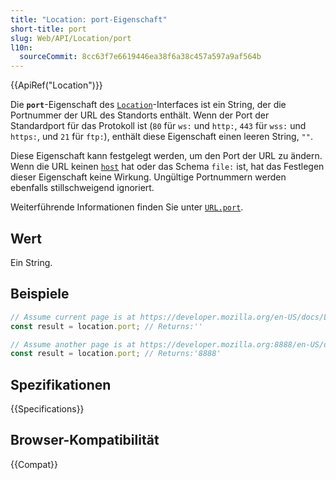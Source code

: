 ```yaml
---
title: "Location: port-Eigenschaft"
short-title: port
slug: Web/API/Location/port
l10n:
  sourceCommit: 8cc63f7e6619446ea38f6a38c457a597a9af564b
---
```


{{ApiRef("Location")}}

Die **`port`**-Eigenschaft des [`Location`](/de/docs/Web/API/Location)-Interfaces ist ein String, der die Portnummer der URL des Standorts enthält. Wenn der Port der Standardport für das Protokoll ist (`80` für `ws:` und `http:`, `443` für `wss:` und `https:`, und `21` für `ftp:`), enthält diese Eigenschaft einen leeren String, `""`.

Diese Eigenschaft kann festgelegt werden, um den Port der URL zu ändern. Wenn die URL keinen [`host`](/de/docs/Web/API/Location/host) hat oder das Schema `file:` ist, hat das Festlegen dieser Eigenschaft keine Wirkung. Ungültige Portnummern werden ebenfalls stillschweigend ignoriert.

Weiterführende Informationen finden Sie unter [`URL.port`](/de/docs/Web/API/URL/port).

## Wert

Ein String.

## Beispiele

```js
// Assume current page is at https://developer.mozilla.org/en-US/docs/Location/port
const result = location.port; // Returns:''
```

```js
// Assume another page is at https://developer.mozilla.org:8888/en-US/docs/Location/port
const result = location.port; // Returns:'8888'
```

## Spezifikationen

{{Specifications}}

## Browser-Kompatibilität

{{Compat}}
